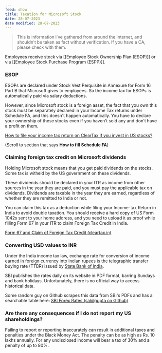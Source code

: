 ```yaml
---
feed: show
title: Taxation for Microsoft Stock
date: 28-07-2023
date modified: 28-07-2023
---
```


>This is information I've gathered from around the internet, and shouldn't be taken as fact without verification. If you have a CA, please check with them.

Employees receive stock via [[Employee Stock Ownership Plan (ESOP)]] or via [[Employee Stock Purchase Program (ESPP)]].

### ESOP

ESOPs are declared under Stock Vest Perquisite in Annexure for Form 16 Part B that Microsoft gives to employees. So the income tax for ESOPs is automatically paid via salary deductions. 

However, since Microsoft stock is a foreign asset, the fact that you own this stock must be separately declared in your Income Tax returns under Schedule FA, and this doesn't happen automatically. You have to declare your ownership of these stocks even if you haven't sold any and don't have a profit on them.

[How to file your income tax return on ClearTax if you invest in US stocks?](https://cleartax.in/s/how-to-file-income-tax-return-on-cleartax-if-you-invest-in-us-stocks)

(Scroll to section that says **How to fill Schedule FA**)

### Claiming foreign tax credit on Microsoft dividends

Holding Microsoft stock means that you get paid dividends on the stocks. Some tax is witheld by the US government on these dividends. 

These dividends should be declared in your ITR as income from other sources in the year they are paid, and you must pay the applicable tax on dividends. Dividends are taxable in the year they are earned, regardless of whether they are remitted to India or not. 

You can claim this tax as a deduction while filing your Income-tax Return in India to avoid double taxation. You should receive a hard copy of US Form 1042s sent to your home address, and you need to upload it as proof while filling Form 67 in your ITR to claim Foreign Tax Credit in India.

[Form 67 and Claim of Foreign Tax Credit (cleartax.in)](https://cleartax.in/s/form-67-claim-foreign-tax-credit)

### Converting USD values to INR

Under the India income tax law, exchange rate for conversion of income earned in foreign currency into Indian rupees is the telegraphic transfer buying rate (TTBR) issued by [State Bank of India](https://www.livemint.com/Search/Link/Keyword/SBI). 

SBI publishes the rates daily on its website in PDF format, barring Sundays and bank holidays. Unfortunately, there is no official way to access historical data.

Some random guy on Github scrapes this data from SBI's PDFs and has a searchable table here: [SBI Forex Rates (sahilgupta on Github)](https://github.com/sahilgupta/sbi_forex_rates/blob/main/csv_files/SBI_REFERENCE_RATES_USD.csv)

### **Are there any consequences if I do not report my US shareholdings?**

Failing to report or reporting inaccurately can result in additional taxes and penalties under the Black Money Act. The penalty can be as high as Rs. 10 lakhs annually. For any undisclosed income will bear a tax of 30% and a penalty of up to 90%.
